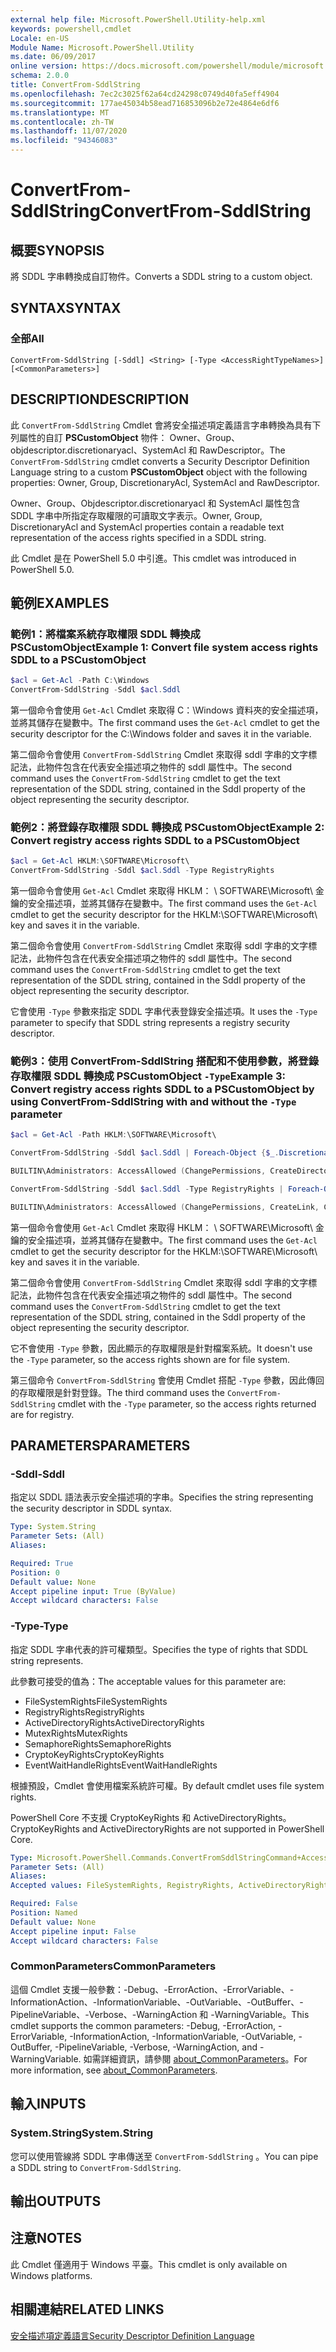 ```yaml
---
external help file: Microsoft.PowerShell.Utility-help.xml
keywords: powershell,cmdlet
Locale: en-US
Module Name: Microsoft.PowerShell.Utility
ms.date: 06/09/2017
online version: https://docs.microsoft.com/powershell/module/microsoft.powershell.utility/convertfrom-sddlstring?view=powershell-7.1&WT.mc_id=ps-gethelp
schema: 2.0.0
title: ConvertFrom-SddlString
ms.openlocfilehash: 7ec2c3025f62a64cd24298c0749d40fa5eff4904
ms.sourcegitcommit: 177ae45034b58ead716853096b2e72e4864e6df6
ms.translationtype: MT
ms.contentlocale: zh-TW
ms.lasthandoff: 11/07/2020
ms.locfileid: "94346083"
---
```

# <span data-ttu-id="90140-103">ConvertFrom-SddlString</span><span class="sxs-lookup"><span data-stu-id="90140-103">ConvertFrom-SddlString</span></span>

## <span data-ttu-id="90140-104">概要</span><span class="sxs-lookup"><span data-stu-id="90140-104">SYNOPSIS</span></span>
<span data-ttu-id="90140-105">將 SDDL 字串轉換成自訂物件。</span><span class="sxs-lookup"><span data-stu-id="90140-105">Converts a SDDL string to a custom object.</span></span>

## <span data-ttu-id="90140-106">SYNTAX</span><span class="sxs-lookup"><span data-stu-id="90140-106">SYNTAX</span></span>

### <span data-ttu-id="90140-107">全部</span><span class="sxs-lookup"><span data-stu-id="90140-107">All</span></span>

```
ConvertFrom-SddlString [-Sddl] <String> [-Type <AccessRightTypeNames>] [<CommonParameters>]
```

## <span data-ttu-id="90140-108">DESCRIPTION</span><span class="sxs-lookup"><span data-stu-id="90140-108">DESCRIPTION</span></span>

<span data-ttu-id="90140-109">此 `ConvertFrom-SddlString` Cmdlet 會將安全描述項定義語言字串轉換為具有下列屬性的自訂 **PSCustomObject** 物件： Owner、Group、objdescriptor.discretionaryacl、SystemAcl 和 RawDescriptor。</span><span class="sxs-lookup"><span data-stu-id="90140-109">The `ConvertFrom-SddlString` cmdlet converts a Security Descriptor Definition Language string to a custom **PSCustomObject** object with the following properties: Owner, Group, DiscretionaryAcl, SystemAcl and RawDescriptor.</span></span>

<span data-ttu-id="90140-110">Owner、Group、Objdescriptor.discretionaryacl 和 SystemAcl 屬性包含 SDDL 字串中所指定存取權限的可讀取文字表示。</span><span class="sxs-lookup"><span data-stu-id="90140-110">Owner, Group, DiscretionaryAcl and SystemAcl properties contain a readable text representation of the access rights specified in a SDDL string.</span></span>

<span data-ttu-id="90140-111">此 Cmdlet 是在 PowerShell 5.0 中引進。</span><span class="sxs-lookup"><span data-stu-id="90140-111">This cmdlet was introduced in PowerShell 5.0.</span></span>

## <span data-ttu-id="90140-112">範例</span><span class="sxs-lookup"><span data-stu-id="90140-112">EXAMPLES</span></span>

### <span data-ttu-id="90140-113">範例1：將檔案系統存取權限 SDDL 轉換成 PSCustomObject</span><span class="sxs-lookup"><span data-stu-id="90140-113">Example 1: Convert file system access rights SDDL to a PSCustomObject</span></span>

```powershell
$acl = Get-Acl -Path C:\Windows
ConvertFrom-SddlString -Sddl $acl.Sddl
```

<span data-ttu-id="90140-114">第一個命令會使用 `Get-Acl` Cmdlet 來取得 C：\Windows 資料夾的安全描述項，並將其儲存在變數中。</span><span class="sxs-lookup"><span data-stu-id="90140-114">The first command uses the `Get-Acl` cmdlet to get the security descriptor for the C:\Windows folder and saves it in the variable.</span></span>

<span data-ttu-id="90140-115">第二個命令會使用 `ConvertFrom-SddlString` Cmdlet 來取得 sddl 字串的文字標記法，此物件包含在代表安全描述項之物件的 sddl 屬性中。</span><span class="sxs-lookup"><span data-stu-id="90140-115">The second command uses the `ConvertFrom-SddlString` cmdlet to get the text representation of the SDDL string, contained in the Sddl property of the object representing the security descriptor.</span></span>

### <span data-ttu-id="90140-116">範例2：將登錄存取權限 SDDL 轉換成 PSCustomObject</span><span class="sxs-lookup"><span data-stu-id="90140-116">Example 2: Convert registry access rights SDDL to a PSCustomObject</span></span>

```powershell
$acl = Get-Acl HKLM:\SOFTWARE\Microsoft\
ConvertFrom-SddlString -Sddl $acl.Sddl -Type RegistryRights
```

<span data-ttu-id="90140-117">第一個命令會使用 `Get-Acl` Cmdlet 來取得 HKLM： \ SOFTWARE\Microsoft\ 金鑰的安全描述項，並將其儲存在變數中。</span><span class="sxs-lookup"><span data-stu-id="90140-117">The first command uses the `Get-Acl` cmdlet to get the security descriptor for the HKLM:\SOFTWARE\Microsoft\ key and saves it in the variable.</span></span>

<span data-ttu-id="90140-118">第二個命令會使用 `ConvertFrom-SddlString` Cmdlet 來取得 sddl 字串的文字標記法，此物件包含在代表安全描述項之物件的 sddl 屬性中。</span><span class="sxs-lookup"><span data-stu-id="90140-118">The second command uses the `ConvertFrom-SddlString` cmdlet to get the text representation of the SDDL string, contained in the Sddl property of the object representing the security descriptor.</span></span>

<span data-ttu-id="90140-119">它會使用 `-Type` 參數來指定 SDDL 字串代表登錄安全描述項。</span><span class="sxs-lookup"><span data-stu-id="90140-119">It uses the `-Type` parameter to specify that SDDL string represents a registry security descriptor.</span></span>

### <span data-ttu-id="90140-120">範例3：使用 ConvertFrom-SddlString 搭配和不使用參數，將登錄存取權限 SDDL 轉換成 PSCustomObject `-Type`</span><span class="sxs-lookup"><span data-stu-id="90140-120">Example 3: Convert registry access rights SDDL to a PSCustomObject by using ConvertFrom-SddlString with and without the `-Type` parameter</span></span>

```powershell
$acl = Get-Acl -Path HKLM:\SOFTWARE\Microsoft\

ConvertFrom-SddlString -Sddl $acl.Sddl | Foreach-Object {$_.DiscretionaryAcl[0]}

BUILTIN\Administrators: AccessAllowed (ChangePermissions, CreateDirectories, Delete, ExecuteKey, FullControl, GenericExecute, GenericWrite, ListDirectory, ReadExtendedAttributes, ReadPermissions, TakeOwnership, Traverse, WriteData, WriteExtendedAttributes, WriteKey)

ConvertFrom-SddlString -Sddl $acl.Sddl -Type RegistryRights | Foreach-Object {$_.DiscretionaryAcl[0]}

BUILTIN\Administrators: AccessAllowed (ChangePermissions, CreateLink, CreateSubKey, Delete, EnumerateSubKeys, ExecuteKey, FullControl, GenericExecute, GenericWrite, Notify, QueryValues, ReadPermissions, SetValue, TakeOwnership, WriteKey)
```

<span data-ttu-id="90140-121">第一個命令會使用 `Get-Acl` Cmdlet 來取得 HKLM： \ SOFTWARE\Microsoft\ 金鑰的安全描述項，並將其儲存在變數中。</span><span class="sxs-lookup"><span data-stu-id="90140-121">The first command uses the `Get-Acl` cmdlet to get the security descriptor for the HKLM:\SOFTWARE\Microsoft\ key and saves it in the variable.</span></span>

<span data-ttu-id="90140-122">第二個命令會使用 `ConvertFrom-SddlString` Cmdlet 來取得 sddl 字串的文字標記法，此物件包含在代表安全描述項之物件的 sddl 屬性中。</span><span class="sxs-lookup"><span data-stu-id="90140-122">The second command uses the `ConvertFrom-SddlString` cmdlet to get the text representation of the SDDL string, contained in the Sddl property of the object representing the security descriptor.</span></span>

<span data-ttu-id="90140-123">它不會使用 `-Type` 參數，因此顯示的存取權限是針對檔案系統。</span><span class="sxs-lookup"><span data-stu-id="90140-123">It doesn't use the `-Type` parameter, so the access rights shown are for file system.</span></span>

<span data-ttu-id="90140-124">第三個命令 `ConvertFrom-SddlString` 會使用 Cmdlet 搭配 `-Type` 參數，因此傳回的存取權限是針對登錄。</span><span class="sxs-lookup"><span data-stu-id="90140-124">The third command uses the `ConvertFrom-SddlString` cmdlet with the `-Type` parameter, so the access rights returned are for registry.</span></span>

## <span data-ttu-id="90140-125">PARAMETERS</span><span class="sxs-lookup"><span data-stu-id="90140-125">PARAMETERS</span></span>

### <span data-ttu-id="90140-126">-Sddl</span><span class="sxs-lookup"><span data-stu-id="90140-126">-Sddl</span></span>

<span data-ttu-id="90140-127">指定以 SDDL 語法表示安全描述項的字串。</span><span class="sxs-lookup"><span data-stu-id="90140-127">Specifies the string representing the security descriptor in SDDL syntax.</span></span>

```yaml
Type: System.String
Parameter Sets: (All)
Aliases:

Required: True
Position: 0
Default value: None
Accept pipeline input: True (ByValue)
Accept wildcard characters: False
```

### <span data-ttu-id="90140-128">-Type</span><span class="sxs-lookup"><span data-stu-id="90140-128">-Type</span></span>

<span data-ttu-id="90140-129">指定 SDDL 字串代表的許可權類型。</span><span class="sxs-lookup"><span data-stu-id="90140-129">Specifies the type of rights that SDDL string represents.</span></span>

<span data-ttu-id="90140-130">此參數可接受的值為：</span><span class="sxs-lookup"><span data-stu-id="90140-130">The acceptable values for this parameter are:</span></span>

- <span data-ttu-id="90140-131">FileSystemRights</span><span class="sxs-lookup"><span data-stu-id="90140-131">FileSystemRights</span></span>
- <span data-ttu-id="90140-132">RegistryRights</span><span class="sxs-lookup"><span data-stu-id="90140-132">RegistryRights</span></span>
- <span data-ttu-id="90140-133">ActiveDirectoryRights</span><span class="sxs-lookup"><span data-stu-id="90140-133">ActiveDirectoryRights</span></span>
- <span data-ttu-id="90140-134">MutexRights</span><span class="sxs-lookup"><span data-stu-id="90140-134">MutexRights</span></span>
- <span data-ttu-id="90140-135">SemaphoreRights</span><span class="sxs-lookup"><span data-stu-id="90140-135">SemaphoreRights</span></span>
- <span data-ttu-id="90140-136">CryptoKeyRights</span><span class="sxs-lookup"><span data-stu-id="90140-136">CryptoKeyRights</span></span>
- <span data-ttu-id="90140-137">EventWaitHandleRights</span><span class="sxs-lookup"><span data-stu-id="90140-137">EventWaitHandleRights</span></span>

<span data-ttu-id="90140-138">根據預設，Cmdlet 會使用檔案系統許可權。</span><span class="sxs-lookup"><span data-stu-id="90140-138">By default cmdlet uses file system rights.</span></span>

<span data-ttu-id="90140-139">PowerShell Core 不支援 CryptoKeyRights 和 ActiveDirectoryRights。</span><span class="sxs-lookup"><span data-stu-id="90140-139">CryptoKeyRights and ActiveDirectoryRights are not supported in PowerShell Core.</span></span>

```yaml
Type: Microsoft.PowerShell.Commands.ConvertFromSddlStringCommand+AccessRightTypeNames
Parameter Sets: (All)
Aliases:
Accepted values: FileSystemRights, RegistryRights, ActiveDirectoryRights, MutexRights, SemaphoreRights, CryptoKeyRights, EventWaitHandleRights

Required: False
Position: Named
Default value: None
Accept pipeline input: False
Accept wildcard characters: False
```

### <span data-ttu-id="90140-140">CommonParameters</span><span class="sxs-lookup"><span data-stu-id="90140-140">CommonParameters</span></span>

<span data-ttu-id="90140-141">這個 Cmdlet 支援一般參數：-Debug、-ErrorAction、-ErrorVariable、-InformationAction、-InformationVariable、-OutVariable、-OutBuffer、-PipelineVariable、-Verbose、-WarningAction 和 -WarningVariable。</span><span class="sxs-lookup"><span data-stu-id="90140-141">This cmdlet supports the common parameters: -Debug, -ErrorAction, -ErrorVariable, -InformationAction, -InformationVariable, -OutVariable, -OutBuffer, -PipelineVariable, -Verbose, -WarningAction, and -WarningVariable.</span></span> <span data-ttu-id="90140-142">如需詳細資訊，請參閱 [about_CommonParameters](https://go.microsoft.com/fwlink/?LinkID=113216)。</span><span class="sxs-lookup"><span data-stu-id="90140-142">For more information, see [about_CommonParameters](https://go.microsoft.com/fwlink/?LinkID=113216).</span></span>

## <span data-ttu-id="90140-143">輸入</span><span class="sxs-lookup"><span data-stu-id="90140-143">INPUTS</span></span>

### <span data-ttu-id="90140-144">System.String</span><span class="sxs-lookup"><span data-stu-id="90140-144">System.String</span></span>

<span data-ttu-id="90140-145">您可以使用管線將 SDDL 字串傳送至 `ConvertFrom-SddlString` 。</span><span class="sxs-lookup"><span data-stu-id="90140-145">You can pipe a SDDL string to `ConvertFrom-SddlString`.</span></span>

## <span data-ttu-id="90140-146">輸出</span><span class="sxs-lookup"><span data-stu-id="90140-146">OUTPUTS</span></span>

## <span data-ttu-id="90140-147">注意</span><span class="sxs-lookup"><span data-stu-id="90140-147">NOTES</span></span>

<span data-ttu-id="90140-148">此 Cmdlet 僅適用于 Windows 平臺。</span><span class="sxs-lookup"><span data-stu-id="90140-148">This cmdlet is only available on Windows platforms.</span></span>

## <span data-ttu-id="90140-149">相關連結</span><span class="sxs-lookup"><span data-stu-id="90140-149">RELATED LINKS</span></span>

[<span data-ttu-id="90140-150">安全描述項定義語言</span><span class="sxs-lookup"><span data-stu-id="90140-150">Security Descriptor Definition Language</span></span>](/windows/win32/secauthz/security-descriptor-definition-language)
